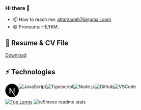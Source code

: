 ### Hi there 👋

- 📫 How to reach me: attarzadeh76@gmail.com
- 😄 Pronouns: HE/HIM.


## 📃 Resume & CV File

[Download](https://github.com/Re9iNee/Re9iNee/blob/master/Front%20Dev-Reza%20Attarzadeh.pdf)


## ⚡ Technologies

<a href="https://nextjs.org/" target="_blank"> <img align="left" alt="nextjs" height ="42px"  src="https://raw.githubusercontent.com/Re9iNee/Re9iNee/refs/heads/master/nextjs-icon-svgrepo-com.svg"> </a>
<a href="https://developer.mozilla.org/en-US/docs/Web/JavaScript" target="_blank"> <img align="left" alt="JavaScript" height ="42px"  src="https://raw.githubusercontent.com/rahul-jha98/github_readme_icons/main/language_and_tools/square/javascript/javascript.svg"> </a>
<a href="https://www.typescriptlang.org/" target="_blank"><img align="left" alt="Typescirpt" height ="42px" src="https://raw.githubusercontent.com/rahul-jha98/github_readme_icons/main/language_and_tools/square/typescript/typescript.svg"></a>
<a href="https://nodejs.org" target="_blank"><img align="left" alt="Node.js" height ="42px" src="https://raw.githubusercontent.com/rahul-jha98/github_readme_icons/main/language_and_tools/square/node/node.svg"></a>
<a href="https://github.com/" target="_blank"><img align="left" alt="Github" height ="42px" src="https://user-images.githubusercontent.com/3369400/139447912-e0f43f33-6d9f-45f8-be46-2df5bbc91289.png"></a>
<a href="https://code.visualstudio.com/" target="_blank"><img align="left" alt="VSCode" height ="42px" src="https://cdn.jsdelivr.net/gh/devicons/devicon/icons/vscode/vscode-original.svg"></a>
<br>
<br>

[![Top Langs](https://github-readme-stats.vercel.app/api/top-langs/?username=re9inee&layout=compact&theme=dark)](https://github.com/re9inee/github-readme-stats)
<img style="height:165px" src="https://github-readme-stats.vercel.app/api?username=re9inee&show_icons=true&theme=gotham" alt="re9ineee readme stats" />
